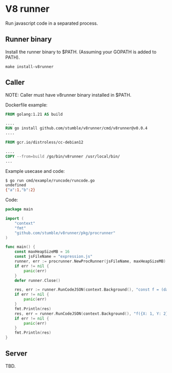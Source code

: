# V8 runner
Run javascript code in a separated process.

## Runner binary
Install the runner binary to $PATH. (Assuming your GOPATH is added to PATH).
```
make install-v8runner
```

## Caller

NOTE: Caller must have v8runner binary installed in $PATH.

Dockerfile example:
```Dockerfile
FROM golang:1.21 AS build

....
RUN go install github.com/stumble/v8runner/cmd/v8runner@v0.0.4
....

FROM gcr.io/distroless/cc-debian12

....
COPY --from=build /go/bin/v8runner /usr/local/bin/
...

```

Example usecase and code:

```bash
$ go run cmd/example/runcode/runcode.go
undefined
{"a":1,"b":2}
```

Code:
```go
package main

import (
	"context"
	"fmt"
	"github.com/stumble/v8runner/pkg/procrunner"
)

func main() {
	const maxHeapSizeMB = 16
	const jsFileName = "expression.js"
	runner, err := procrunner.NewProcRunner(jsFileName, maxHeapSizeMB)
	if err != nil {
		panic(err)
	}
	defer runner.Close()

	res, err := runner.RunCodeJSON(context.Background(), "const f = (data) => { return {a: data.X, b: data.Y} };")
	if err != nil {
		panic(err)
	}
	fmt.Println(res)
	res, err = runner.RunCodeJSON(context.Background(), "f({X: 1, Y: 2});")
	if err != nil {
		panic(err)
	}
	fmt.Println(res)
}
```

## Server
TBD.

